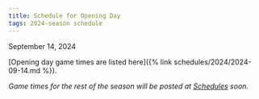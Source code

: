 ```yaml
---
title: Schedule for Opening Day
tags: 2024-season schedule
---
```


September 14, 2024

[Opening day game times are listed here]({% link schedules/2024/2024-09-14.md %}).

_Game times for the rest of the season will be posted at [Schedules](/schedules/) soon._
